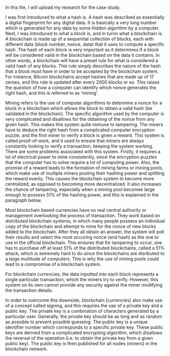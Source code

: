 In this file, I will upload my research for the case study.

I was first introduced to what a hash is. A hash was described as essentially a digital fingerprint for any digital data. It is basically a very long number which is generated for any data by some hidden algorithm by a computer. Next, I was introduced to what a block is, and in turnn what a blockchain is. A blockchain is made up of a sequential collection of blocks, each with different data (block number, nonce, data) that it uses to compute a specific hash. The hash of each block is very important as it determines if a block will be considered valid in the blockchain based on the data it contains. In other words, a blockchain will have a preset rule for what is considered a valid hash of any blocks. This rule simply describes the nature of the hash that a block must have in order to be accepted by the blockchain system. For instance, Bitcoin blockchains accept hashes that are made up of 17 zeroes, and this rule is updated after every 2000 blocks or so. This raises the question of how a computer can identify which nonce generates the right hash, and this is referred to as 'mining'.

Mining refers to the use of computer algorithms to determine a nonce for a block in a blockchain which allows the block to obtain a valid hash (be validated in the blockchain). The specific algorithm used by the computer is very complicated and disallows for the obtaining of the nonce from any given hash. This makes this system quite immune to tampering. The miners have to deduce the right hash from a complicated computer encryption puzzle, and the first miner to verify a block is given a reward. This system is called proof-of-work, and it used to ensure that miners are always constantly looking to verify a transaction, keeping the system working. There are some problems associated with this system. Firstly, it requires a lot of electrical power to mine consistently, since the encryption puzzles that the computer has to solve require a lot of computing power. Also, the promise of a reward leads to the formation of mining farms or mining pools, which make use of multiple miners pooling their hashing power and splitting the reward evenly. This causes the blockchain system to become more centralized, as opposed to becoming more decentralized. It also increases the chance of tampering, especially when a mining pool becomes large enough to possess 51% of the hashing power, and this is explained in the paragraph below.

Most blockchain based-currencies have no real central authority or management overlooking the process of transaction. They work based on distributed blockchain systems, in which many people possess an individual copy of the blockchain and attempt to mine for the nonce of new blocks added to the blockchain. After they all obtain an answer, the system will poll their results and select the most occuring nonce (and hash) as the one to use in the official blockchain. This ensures that for tampering to occur, one has to purchase off at least 51% of the distributed blockchains, called a 51% attack, which is extremely hard to do since the blockchains are disributed to a large multitude of computers. This is why the use of mining pools could lead to a compromise of a blockchain system.

For blockchain currencies, the data inputted into each block represents a single particular transaction, which the miners try to verify. However, this system on its own cannot provide any security against the miner modifying the transaction details.

In order to overcome this downside, blockchain [currencies] also make use of a concept called signing, and this requires the use of a private key and a public key. The private key is a combination of characters generated by a particular user. Generally, the private key should be as long and as random as possible to prevent possible guessing. The public key is a unique identifier number which corresponds to a specific private key. These public keys are derived from a complicated encrypting algorithm, which disallows the reversal of the operation (i.e. to obtain the private key from a given public key). The public key is then published for all nodes (miners) in the blockchain network.
